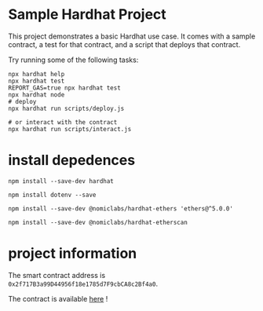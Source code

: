 # Sample Hardhat Project

This project demonstrates a basic Hardhat use case. It comes with a sample contract, a test for that contract, and a script that deploys that contract.

Try running some of the following tasks:

```shell
npx hardhat help
npx hardhat test
REPORT_GAS=true npx hardhat test
npx hardhat node
# deploy
npx hardhat run scripts/deploy.js

# or interact with the contract
npx hardhat run scripts/interact.js
```

# install depedences
```
npm install --save-dev hardhat

npm install dotenv --save

npm install --save-dev @nomiclabs/hardhat-ethers 'ethers@^5.0.0'

npm install --save-dev @nomiclabs/hardhat-etherscan
```

# project information 

The smart contract address is `0x2f717B3a99D44956f18e1785d7F9cbCA8c2Bf4a0`.

The contract is available [here](https://goerli.etherscan.io/address/0x2f717B3a99D44956f18e1785d7F9cbCA8c2Bf4a0#code) !